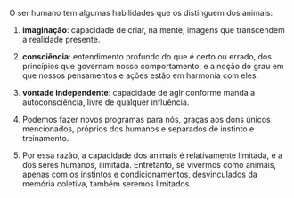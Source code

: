 
O ser humano tem algumas habilidades que os distinguem dos animais:
1. **imaginação**: capacidade de criar, na mente, imagens que transcendem a realidade presente.
2. **consciência**: entendimento profundo do que é certo ou errado, dos princípios que governam nosso comportamento, e a noção do grau em que nossos pensamentos e ações estão em harmonia com eles.
3. **vontade independente**: capacidade de agir conforme manda a autoconsciência, livre de qualquer influência.

4. Podemos fazer novos programas para nós, graças aos dons únicos mencionados, próprios dos humanos e separados de instinto e treinamento.

5. Por essa razão, a capacidade dos animais é relativamente limitada, e a dos seres humanos, ilimitada. Entretanto, se vivermos como animais, apenas com os instintos e condicionamentos, desvinculados da memória coletiva, também seremos limitados.
